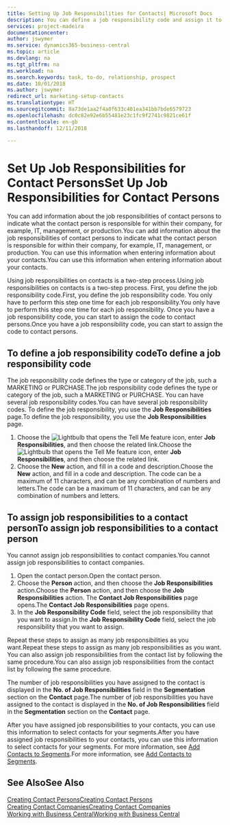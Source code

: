 ```yaml
---
title: Setting Up Job Responsibilities for Contacts| Microsoft Docs
description: You can define a job responsibility code and assign it to a contact to indicate the tasks that your contact is responsible for in their company, for example, IT or production.
services: project-madeira
documentationcenter: 
author: jswymer
ms.service: dynamics365-business-central
ms.topic: article
ms.devlang: na
ms.tgt_pltfrm: na
ms.workload: na
ms.search.keywords: task, to-do, relationship, prospect
ms.date: 10/01/2018
ms.author: jswymer
redirect_url: marketing-setup-contacts
ms.translationtype: HT
ms.sourcegitcommit: 8a73de1aa2f4a0f633c401ea341bb7bde6579723
ms.openlocfilehash: dc0c82e92e6b55481e23c1fc9f2741c9821ce61f
ms.contentlocale: en-gb
ms.lasthandoff: 12/11/2018

---
```

# <a name="set-up-job-responsibilities-for-contact-persons"></a><span data-ttu-id="9f0a1-103">Set Up Job Responsibilities for Contact Persons</span><span class="sxs-lookup"><span data-stu-id="9f0a1-103">Set Up Job Responsibilities for Contact Persons</span></span>
<span data-ttu-id="9f0a1-104">You can add information about the job responsibilities of contact persons to indicate what the contact person is responsible for within their company, for example, IT, management, or production.</span><span class="sxs-lookup"><span data-stu-id="9f0a1-104">You can add information about the job responsibilities of contact persons to indicate what the contact person is responsible for within their company, for example, IT, management, or production.</span></span> <span data-ttu-id="9f0a1-105">You can use this information when entering information about your contacts.</span><span class="sxs-lookup"><span data-stu-id="9f0a1-105">You can use this information when entering information about your contacts.</span></span>

<span data-ttu-id="9f0a1-106">Using job responsibilities on contacts is a two-step process.</span><span class="sxs-lookup"><span data-stu-id="9f0a1-106">Using job responsibilities on contacts is a two-step process.</span></span> <span data-ttu-id="9f0a1-107">First, you define the job responsibility code.</span><span class="sxs-lookup"><span data-stu-id="9f0a1-107">First, you define the job responsibility code.</span></span> <span data-ttu-id="9f0a1-108">You only have to perform this step one time for each job responsibility.</span><span class="sxs-lookup"><span data-stu-id="9f0a1-108">You only have to perform this step one time for each job responsibility.</span></span> <span data-ttu-id="9f0a1-109">Once you have a job responsibility code, you can start to assign the code to contact persons.</span><span class="sxs-lookup"><span data-stu-id="9f0a1-109">Once you have a job responsibility code, you can start to assign the code to contact persons.</span></span>

## <a name="to-define-a-job-responsibility-code"></a><span data-ttu-id="9f0a1-110">To define a job responsibility code</span><span class="sxs-lookup"><span data-stu-id="9f0a1-110">To define a job responsibility code</span></span>
<span data-ttu-id="9f0a1-111">The job responsibility code defines the type or category of the job, such a MARKETING or PURCHASE.</span><span class="sxs-lookup"><span data-stu-id="9f0a1-111">The job responsibility code defines the type or category of the job, such a MARKETING or PURCHASE.</span></span> <span data-ttu-id="9f0a1-112">You can have several job responsibility codes.</span><span class="sxs-lookup"><span data-stu-id="9f0a1-112">You can have several job responsibility codes.</span></span> <span data-ttu-id="9f0a1-113">To define the job responsibility, you use the **Job Responsibilities** page.</span><span class="sxs-lookup"><span data-stu-id="9f0a1-113">To define the job responsibility, you use the **Job Responsibilities** page.</span></span>

1. <span data-ttu-id="9f0a1-114">Choose the ![Lightbulb that opens the Tell Me feature](media/ui-search/search_small.png "Tell me what you want to do") icon, enter **Job Responsibilities**, and then choose the related link.</span><span class="sxs-lookup"><span data-stu-id="9f0a1-114">Choose the ![Lightbulb that opens the Tell Me feature](media/ui-search/search_small.png "Tell me what you want to do") icon, enter **Job Responsibilities**, and then choose the related link.</span></span>
2. <span data-ttu-id="9f0a1-115">Choose the **New** action, and fill in a code and description.</span><span class="sxs-lookup"><span data-stu-id="9f0a1-115">Choose the **New** action, and fill in a code and description.</span></span> <span data-ttu-id="9f0a1-116">The code can be a maximum of 11 characters, and can be any combination of numbers and letters.</span><span class="sxs-lookup"><span data-stu-id="9f0a1-116">The code can be a maximum of 11 characters, and can be any combination of numbers and letters.</span></span>

## <a name="to-assign-job-responsibilities-to-a-contact-person"></a><span data-ttu-id="9f0a1-117">To assign job responsibilities to a contact person</span><span class="sxs-lookup"><span data-stu-id="9f0a1-117">To assign job responsibilities to a contact person</span></span>
<span data-ttu-id="9f0a1-118">You cannot assign job responsibilities to contact companies.</span><span class="sxs-lookup"><span data-stu-id="9f0a1-118">You cannot assign job responsibilities to contact companies.</span></span>

1. <span data-ttu-id="9f0a1-119">Open the contact person.</span><span class="sxs-lookup"><span data-stu-id="9f0a1-119">Open the contact person.</span></span>
2. <span data-ttu-id="9f0a1-120">Choose the **Person** action, and then choose the **Job Responsibilities** action.</span><span class="sxs-lookup"><span data-stu-id="9f0a1-120">Choose the **Person** action, and then choose the **Job Responsibilities** action.</span></span> <span data-ttu-id="9f0a1-121">The **Contact Job Responsibilities** page opens.</span><span class="sxs-lookup"><span data-stu-id="9f0a1-121">The **Contact Job Responsibilities** page opens.</span></span>
3. <span data-ttu-id="9f0a1-122">In the **Job Responsibility Code** field, select the job responsibility that you want to assign.</span><span class="sxs-lookup"><span data-stu-id="9f0a1-122">In the **Job Responsibility Code** field, select the job responsibility that you want to assign.</span></span>

<span data-ttu-id="9f0a1-123">Repeat these steps to assign as many job responsibilities as you want.</span><span class="sxs-lookup"><span data-stu-id="9f0a1-123">Repeat these steps to assign as many job responsibilities as you want.</span></span> <span data-ttu-id="9f0a1-124">You can also assign job responsibilities from the contact list by following the same procedure.</span><span class="sxs-lookup"><span data-stu-id="9f0a1-124">You can also assign job responsibilities from the contact list by following the same procedure.</span></span>

<span data-ttu-id="9f0a1-125">The number of job responsibilities you have assigned to the contact is displayed in the **No. of Job Responsibilities** field in the **Segmentation** section on the **Contact** page.</span><span class="sxs-lookup"><span data-stu-id="9f0a1-125">The number of job responsibilities you have assigned to the contact is displayed in the **No. of Job Responsibilities** field in the **Segmentation** section on the **Contact** page.</span></span>

<span data-ttu-id="9f0a1-126">After you have assigned job responsibilities to your contacts, you can use this information to select contacts for your segments.</span><span class="sxs-lookup"><span data-stu-id="9f0a1-126">After you have assigned job responsibilities to your contacts, you can use this information to select contacts for your segments.</span></span> <span data-ttu-id="9f0a1-127">For more information, see [Add Contacts to Segments](marketing-add-contact-segment.md).</span><span class="sxs-lookup"><span data-stu-id="9f0a1-127">For more information, see [Add Contacts to Segments](marketing-add-contact-segment.md).</span></span>

## <a name="see-also"></a><span data-ttu-id="9f0a1-128">See Also</span><span class="sxs-lookup"><span data-stu-id="9f0a1-128">See Also</span></span>
[<span data-ttu-id="9f0a1-129">Creating Contact Persons</span><span class="sxs-lookup"><span data-stu-id="9f0a1-129">Creating Contact Persons</span></span>](marketing-create-contact-persons.md)  
[<span data-ttu-id="9f0a1-130">Creating Contact Companies</span><span class="sxs-lookup"><span data-stu-id="9f0a1-130">Creating Contact Companies</span></span>](marketing-create-contact-companies.md)  
[<span data-ttu-id="9f0a1-131">Working with Business Central</span><span class="sxs-lookup"><span data-stu-id="9f0a1-131">Working with Business Central</span></span>](ui-work-product.md)

